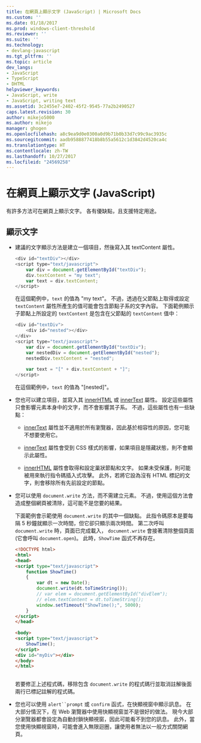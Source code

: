 ```yaml
---
title: 在網頁上顯示文字 (JavaScript) | Microsoft Docs
ms.custom: ''
ms.date: 01/18/2017
ms.prod: windows-client-threshold
ms.reviewer: ''
ms.suite: ''
ms.technology:
- devlang-javascript
ms.tgt_pltfrm: ''
ms.topic: article
dev_langs:
- JavaScript
- TypeScript
- DHTML
helpviewer_keywords:
- JavaScript, write
- JavaScript, writing text
ms.assetid: 3c2455e7-2402-45f2-9545-77a2b2490527
caps.latest.revision: 30
author: mikejo5000
ms.author: mikejo
manager: ghogen
ms.openlocfilehash: a8c9ea9d0e0300a0d9b71b0b33d7c99c9ac3935c
ms.sourcegitcommit: aadb9588877418b8b55a5612c1d3842d4520ca4c
ms.translationtype: HT
ms.contentlocale: zh-TW
ms.lasthandoff: 10/27/2017
ms.locfileid: "24569258"
---
```

# <a name="displaying-text-in-a-webpage-javascript"></a>在網頁上顯示文字 (JavaScript)
有許多方法可在網頁上顯示文字。 各有優缺點，且支援特定用途。  
  
## <a name="displaying-text"></a>顯示文字  
  
-   建議的文字顯示方法是建立一個項目，然後寫入其 textContent 屬性。  
  
    ```JavaScript  
    <div id="textDiv"></div>  
    <script type="text/javascript">  
        var div = document.getElementById("textDiv");  
        div.textContent = "my text";  
        var text = div.textContent;  
    </script>  
    ```  
  
     在這個範例中，`text` 的值為 "my text"。 不過，透過在父節點上取得或設定 `textContent` 屬性所產生的值可能會包含節點子系的文字內容。 下面範例顯示子節點上所設定的 `textContent` 是包含在父節點的 `textContent` 值中：  
  
    ```JavaScript  
    <div id="textDiv">  
        <div id="nested"></div>  
    </div>  
    <script type="text/javascript">  
        var div = document.getElementById("textDiv");  
        var nestedDiv = document.getElementById("nested");  
        nestedDiv.textContent = "nested";  
  
        var text = "[" + div.textContent + "]";  
    </script>  
    ```  
  
     在這個範例中，`text` 的值為 "[nested]"。  
  
-   您也可以建立項目，並寫入其 [innerHTML](http://msdn.microsoft.com/library/ie/ms533897\(v=vs.85\).aspx) 或 [innerText](http://msdn.microsoft.com/library/ie/ms533899\(v=vs.85\).aspx) 屬性。 設定這些屬性只會影響元素本身中的文字，而不會影響其子系。 不過，這些屬性也有一些缺點：  
  
    -   [innerText](http://msdn.microsoft.com/library/ie/ms533899\(v=vs.85\).aspx) 屬性並不適用於所有瀏覽器，因此基於相容性的原因，您可能不想要使用它。  
  
    -   [innerText](http://msdn.microsoft.com/library/ie/ms533899\(v=vs.85\).aspx) 屬性會受到 CSS 樣式的影響，如果項目是隱藏狀態，則不會顯示此屬性。  
  
    -   [innerHTML](http://msdn.microsoft.com/library/ie/ms533897\(v=vs.85\).aspx) 屬性會取得和設定巢狀節點和文字。 如果未受保護，則可能被用來執行指令碼插入式攻擊。 此外，若將它設為沒有 HTML 標記的文字，則會移除所有先前設定的節點。  
  
-   您可以使用 `document.write` 方法，而不需建立元素。 不過，使用這個方法會造成整個網頁被清除，這可能不是您要的結果。  
  
     下面範例會示範使用 `document.write` 的其中一個缺點。 此指令碼原本是要每隔 5 秒鐘就顯示一次時間，但它卻只顯示兩次時間。 第二次呼叫 `document.write` 時，頁面已完成載入， `document.write` 會接著清除整個頁面 (它會呼叫 `document.open`)。 此時，`ShowTime` 函式不再存在。  
  
    ```html  
    <!DOCTYPE html>  
    <html>  
    <head>  
    <script type="text/javascript">  
        function ShowTime()  
        {  
            var dt = new Date();  
            document.write(dt.toTimeString());  
            // var elem = document.getElementById("divElem");  
            // elem.textContent = dt.toTimeString();  
            window.setTimeout("ShowTime();", 5000);  
        }  
    </script>  
    </head>  
  
    <body>  
    <script type="text/javascript">  
        ShowTime();  
    </script>  
    <div id="myDiv"></div>  
    </body>  
    </html>  
  
    ```  
  
     若要修正上述程式碼，移除包含 `document.write` 的程式碼行並取消註解後面兩行已標記註解的程式碼。  
  
-   您也可以使用 `alert``prompt` 或 `confirm` 函式，在快顯視窗中顯示訊息。 在大部分情況下，在 Web 瀏覽器中使用快顯視窗並不是很好的做法。 現今大部分瀏覽器都會設定為自動封鎖快顯視窗，因此可能看不到您的訊息。 此外，當您使用快顯視窗時，可能會進入無限迴圈，讓使用者無法以一般方式關閉網頁。